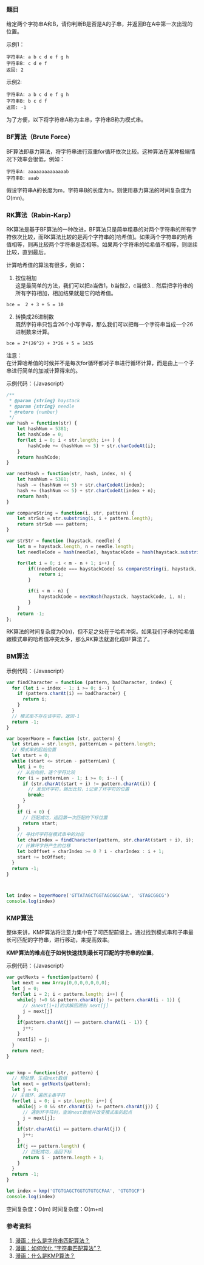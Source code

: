### 题目
给定两个字符串A和B，请你判断B是否是A的子串，并返回B在A中第一次出现的位置。

示例1：
```
字符串A: a b c d e f g h
字符串B: c d e f
返回: 2
```

示例2:
```
字符串A: a b c d e f g h
字符串B: b c d f
返回: -1
```

为了方便，以下将字符串A称为主串，字符串B称为模式串。

### BF算法（Brute Force）
BF算法即暴力算法，将字符串进行双重for循环依次比较。这种算法在某种极端情况下效率会很低，例如：
```
字符串A: aaaaaaaaaaaaaab
字符串B: aaab
```
假设字符串A的长度为m，字符串B的长度为n，则使用暴力算法的时间复杂度为O(mn)。

### RK算法（Rabin-Karp）
RK算法是基于BF算法的一种改进，BF算法只是简单粗暴的对两个字符串的所有字符依次比较，而RK算法比较的是两个字符串的[哈希值]。如果两个字符串的哈希值相等，则再比较两个字符串是否相等。如果两个字符串的哈希值不相等，则继续比较，直到最后。

计算哈希值的算法有很多，例如：
1. 按位相加   
这是最简单的方法，我们可以把a当做1，b当做2，c当做3... 然后把字符串的所有字符相加，相加结果就是它的哈希值。
```
bce =  2 + 3 + 5 = 10
```
2. 转换成26进制数   
既然字符串只包含26个小写字母，那么我们可以把每一个字符串当成一个26进制数来计算。
```
bce = 2*(26^2) + 3*26 + 5 = 1435
```
注意：   
在计算哈希值的时候并不是每次for循环都对子串进行循环计算，而是由上一个子串进行简单的加减计算得来的。

示例代码：（Javascript）
```javascript
/**
 * @param {string} haystack
 * @param {string} needle
 * @return {number}
 */
var hash = function(str) {
    let hashNum = 5381;
    let hashCode = 0;
    for(let i = 0; i < str.length; i++ ) {
        hashCode += (hashNum << 5) + str.charCodeAt(i);
    }
    return hashCode;
}

var nextHash = function(str, hash, index, n) {
    let hashNum = 5381;
    hash -= (hashNum << 5) + str.charCodeAt(index);
    hash += (hashNum << 5) + str.charCodeAt(index + n);
    return hash;
}

var compareString = function(i, str, pattern) {
    let strSub = str.substring(i, i + pattern.length);
    return strSub === pattern;
}

var strStr = function (haystack, needle) {
    let m = haystack.length, n = needle.length;
    let needleCode = hash(needle), haystackCode = hash(haystack.substring(0, n));

    for(let i = 0; i < m - n + 1; i++) {
        if((needleCode === haystackCode) && compareString(i, haystack, needle)) {
            return i;
        }

        if(i < m - n) {
            haystackCode = nextHash(haystack, haystackCode, i, n);
        }
    }
    return -1;
};
```
RK算法的时间复杂度为O(n)，但不足之处在于哈希冲突。如果我们子串的哈希值跟模式串的哈希值冲突太多，那么RK算法就退化成BF算法了。

### BM算法
示例代码：（Javascript）
```javascript
var findCharacter = function (pattern, badCharacter, index) {
  for (let i = index - 1; i >= 0; i--) {
    if (pattern.charAt(i) == badCharacter) {
      return i;
    }
  }
  // 模式串不存在该字符，返回-1
  return -1;
}

var boyerMoore = function (str, pattern) {
  let strLen = str.length, patternLen = pattern.length;
  // 模式串的起始位置
  let start = 0;
  while (start <= strLen - patternLen) {
    let i = 0;
    // 从后向前，逐个字符比较
    for (i = patternLen - 1; i >= 0; i--) {
      if (str.charAt(start + i) != pattern.charAt(i)) {
        // 发现坏字符，跳出比较，i记录了坏字符的位置
        break;
      }
    }
    if (i < 0) {
      // 匹配成功，返回第一次匹配的下标位置
      return start;
    }
    // 寻找坏字符在模式串中的对应
    let charIndex = findCharacter(pattern, str.charAt(start + i), i);
    // 计算坏字符产生的位移
    let bcOffset = charIndex >= 0 ? i - charIndex : i + 1;
    start += bcOffset;
  }
  return -1;
}



let index = boyerMoore('GTTATAGCTGGTAGCGGCGAA', 'GTAGCGGCG')
console.log(index)
```

### KMP算法
整体来讲，KMP算法将注意力集中在了可匹配前缀上。通过找到模式串和子串最长可匹配的字符串，进行移动，来提高效率。

**KMP算法的难点在于如何快速找到最长可匹配的字符串的位置**。

示例代码：（Javascript）
```javascript
var getNexts = function(pattern) {
  let next = new Array(0,0,0,0,0,0,0);
  let j = 0;
  for(let i = 2; i < pattern.length; i++) {
    while(j !=0 && pattern.charAt(j) != pattern.charAt(i - 1)) {
      // 从next[i+1]的求解回溯到 next[j]
      j = next[j]
    }
    if(pattern.charAt(j) == pattern.charAt(i - 1)) {
      j++;
    }
    next[i] = j;
  }
  return next;
}


var kmp = function(str, pattern) {
  // 预处理，生成next数组
  let next = getNexts(pattern);
  let j = 0;
  // 主循环，遍历主串字符
  for(let i = 0; i < str.length; i++) {
    while(j > 0 && str.charAt(i) != pattern.charAt(j)) {
      // 遇到坏字符时，查询next数组并改变模式串的起点
      j = next[j];
    }
    if(str.charAt(i) == pattern.charAt(j)) {
      j++;
    }
    if(j == pattern.length) {
      // 匹配成功，返回下标
      return i - pattern.length + 1;
    }
  }
  return -1;
}

let index = kmp('GTGTGAGCTGGTGTGTGCFAA', 'GTGTGCF')
console.log(index)
```
空间复杂度：O(m)
时间复杂度：O(m+n)

### 参考资料
1. [漫画：什么是字符串匹配算法？](https://mp.weixin.qq.com/s/67uf7pRxXh7Iwm7MMpqJoA)
2. [漫画：如何优化 “字符串匹配算法”？](https://mp.weixin.qq.com/s/2RlyDBo-Ql-1Ofh8tMyikg)
3. [漫画：什么是KMP算法？](https://mp.weixin.qq.com/s/3gYbmAAFh08BQmT-9quItQ)
